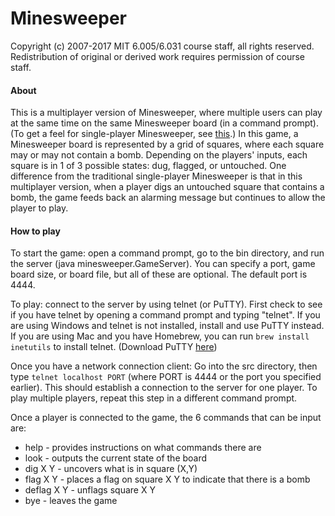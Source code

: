 # Minesweeper
Copyright (c) 2007-2017 MIT 6.005/6.031 course staff, all rights reserved. Redistribution of original or derived work requires permission of course staff.

#### About
This is a multiplayer version of Minesweeper, where multiple users can play at the same time on the same Minesweeper board (in a command prompt). (To get a feel for single-player Minesweeper, see [this](http://minesweeperonline.com/).) In this game, a Minesweeper board is represented by a grid of squares, where each square may or may not contain a bomb. Depending on the players' inputs, each square is in 1 of 3 possible states: dug, flagged, or untouched. One difference from the traditional single-player Minesweeper is that in this multiplayer version, when a player digs an untouched square that contains a bomb, the game feeds back an alarming message but continues to allow the player to play.

#### How to play
To start the game: open a command prompt, go to the bin directory, and run the server (java minesweeper.GameServer). You can specify a port, game board size, or board file, but all of these are optional. The default port is 4444.

To play: connect to the server by using telnet (or PuTTY). First check to see if you have telnet by opening a command prompt and typing "telnet". If you are using Windows and telnet is not installed, install and use PuTTY instead. If you are using Mac and you have Homebrew, you can run ```brew install inetutils``` to install telnet. 
(Download PuTTY [here](https://www.chiark.greenend.org.uk/~sgtatham/putty/latest.html))

Once you have a network connection client: Go into the src directory, then type ```telnet localhost PORT``` (where PORT is 4444 or the port you specified earlier). This should establish a connection to the server for one player. To play multiple players, repeat this step in a different command prompt.

Once a player is connected to the game, the 6 commands that can be input are:
- help - provides instructions on what commands there are
- look - outputs the current state of the board
- dig X Y - uncovers what is in square (X,Y)
- flag X Y - places a flag on square X Y to indicate that there is a bomb
- deflag  X Y - unflags square X Y 
- bye - leaves the game
